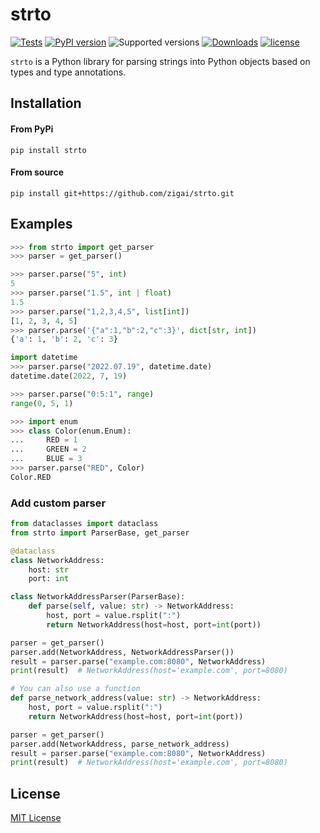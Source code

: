 # strto

[![Tests](https://github.com/zigai/strto/actions/workflows/tests.yml/badge.svg)](https://github.com/zigai/strto/actions/workflows/tests.yml)
[![PyPI version](https://badge.fury.io/py/strto.svg)](https://badge.fury.io/py/strto)
![Supported versions](https://img.shields.io/badge/python-3.10+-blue.svg)
[![Downloads](https://static.pepy.tech/badge/strto)](https://pepy.tech/project/strto)
[![license](https://img.shields.io/github/license/zigai/strto.svg)](https://github.com/zigai/strto/blob/master/LICENSE)

`strto` is a Python library for parsing strings into Python objects based on types and type annotations.

## Installation

#### From PyPi

```
pip install strto
```

#### From source

```
pip install git+https://github.com/zigai/strto.git
```

## Examples

```python
>>> from strto import get_parser
>>> parser = get_parser()

>>> parser.parse("5", int)
5
>>> parser.parse("1.5", int | float)
1.5
>>> parser.parse("1,2,3,4,5", list[int])
[1, 2, 3, 4, 5]
>>> parser.parse('{"a":1,"b":2,"c":3}', dict[str, int])
{'a': 1, 'b': 2, 'c': 3}

import datetime
>>> parser.parse("2022.07.19", datetime.date)
datetime.date(2022, 7, 19)

>>> parser.parse("0:5:1", range)
range(0, 5, 1)

>>> import enum
>>> class Color(enum.Enum):
...     RED = 1
...     GREEN = 2
...     BLUE = 3
>>> parser.parse("RED", Color)
Color.RED

```

### Add custom parser

```python
from dataclasses import dataclass
from strto import ParserBase, get_parser

@dataclass
class NetworkAddress:
    host: str
    port: int

class NetworkAddressParser(ParserBase):
    def parse(self, value: str) -> NetworkAddress:
        host, port = value.rsplit(":")
        return NetworkAddress(host=host, port=int(port))

parser = get_parser()
parser.add(NetworkAddress, NetworkAddressParser())
result = parser.parse("example.com:8080", NetworkAddress)
print(result)  # NetworkAddress(host='example.com', port=8080)

# You can also use a function
def parse_network_address(value: str) -> NetworkAddress:
    host, port = value.rsplit(":")
    return NetworkAddress(host=host, port=int(port))

parser = get_parser()
parser.add(NetworkAddress, parse_network_address)
result = parser.parse("example.com:8080", NetworkAddress)
print(result)  # NetworkAddress(host='example.com', port=8080)

```

## License

[MIT License](https://github.com/zigai/strto/blob/master/LICENSE)
